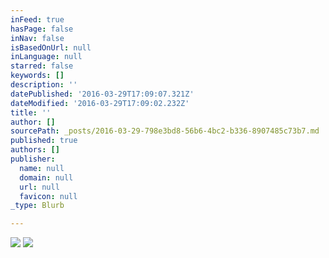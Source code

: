 ```yaml
---
inFeed: true
hasPage: false
inNav: false
isBasedOnUrl: null
inLanguage: null
starred: false
keywords: []
description: ''
datePublished: '2016-03-29T17:09:07.321Z'
dateModified: '2016-03-29T17:09:02.232Z'
title: ''
author: []
sourcePath: _posts/2016-03-29-798e3bd8-56b6-4bc2-b336-8907485c73b7.md
published: true
authors: []
publisher:
  name: null
  domain: null
  url: null
  favicon: null
_type: Blurb

---
```

![](https://the-grid-user-content.s3-us-west-2.amazonaws.com/37444490-f1a0-4f5b-910c-c39f58fc8680.png)
![](https://the-grid-user-content.s3-us-west-2.amazonaws.com/b436ffae-208a-45f8-9e9a-b5c62bfb3e52.png)